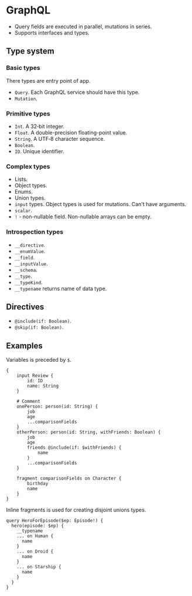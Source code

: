 # GraphQL

-   Query fields are executed in parallel, mutations in series.
-   Supports interfaces and types.

## Type system

### Basic types

There types are entry point of app.

-   `Query`. Each GraphQL service should have this type.
-   `Mutation`.

### Primitive types

-   `Int`. A 32‐bit integer.
-   `Float`. A double-precision floating-point value.
-   `String`. A UTF‐8 character sequence.
-   `Boolean`.
-   `ID`. Unique identifier.

### Complex types

-   Lists.
-   Object types.
-   Enums.
-   Union types.
-   `input` types. Object types is used for mutations. Can't have arguments.
-   `scalar`.
-   `!` - non-nullable field. Non-nullable arrays can be empty.

### Introspection types

-   `__directive`.
-   `__enumValue`.
-   `__field`.
-   `__inputValue`.
-   `__schema`.
-   `__type`.
-   `__typeKind`.
-   `__typename` returns name of data type.

## Directives

-   `@include(if: Boolean)`.
-   `@skip(if: Boolean)`.

## Examples

Variables is preceded by `$`.

```
{
    input Review {
        id: ID
        name: String
    }

    # Comment
    onePerson: person(id: String) {
        job
        age
        ...comparisonFields
    }
    otherPerson: person(id: String, withFriends: Boolean) {
        job
        age
        friends @include(if: $withFriends) {
            name
        }
        ...comparisonFields
    }

    fragment comparisonFields on Character {
        birthday
        name
    }
}
```

Inline fragments is used for creating disjoint unions types.

```
query HeroForEpisode($ep: Episode!) {
  hero(episode: $ep) {
    __typename
    ... on Human {
      name
    }
    ... on Droid {
      name
    }
    ... on Starship {
      name
    }
  }
}
```
